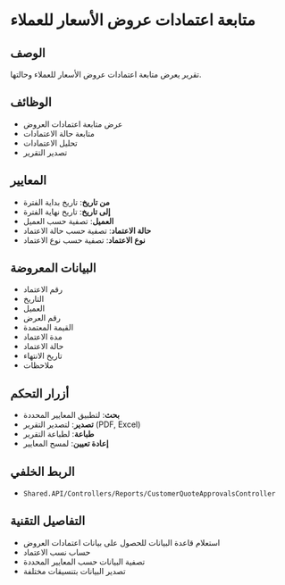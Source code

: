 # متابعة اعتمادات عروض الأسعار للعملاء

## الوصف
تقرير يعرض متابعة اعتمادات عروض الأسعار للعملاء وحالتها.

## الوظائف
- عرض متابعة اعتمادات العروض
- متابعة حالة الاعتمادات
- تحليل الاعتمادات
- تصدير التقرير

## المعايير
- **من تاريخ**: تاريخ بداية الفترة
- **إلى تاريخ**: تاريخ نهاية الفترة
- **العميل**: تصفية حسب العميل
- **حالة الاعتماد**: تصفية حسب حالة الاعتماد
- **نوع الاعتماد**: تصفية حسب نوع الاعتماد

## البيانات المعروضة
- رقم الاعتماد
- التاريخ
- العميل
- رقم العرض
- القيمة المعتمدة
- مدة الاعتماد
- حالة الاعتماد
- تاريخ الانتهاء
- ملاحظات

## أزرار التحكم
- **بحث**: لتطبيق المعايير المحددة
- **تصدير**: لتصدير التقرير (PDF, Excel)
- **طباعة**: لطباعة التقرير
- **إعادة تعيين**: لمسح المعايير

## الربط الخلفي
- `Shared.API/Controllers/Reports/CustomerQuoteApprovalsController`

## التفاصيل التقنية
- استعلام قاعدة البيانات للحصول على بيانات اعتمادات العروض
- حساب نسب الاعتماد
- تصفية البيانات حسب المعايير المحددة
- تصدير البيانات بتنسيقات مختلفة
